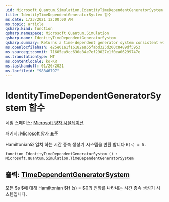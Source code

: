 ```yaml
---
uid: Microsoft.Quantum.Simulation.IdentityTimeDependentGeneratorSystem
title: IdentityTimeDependentGeneratorSystem 함수
ms.date: 1/23/2021 12:00:00 AM
ms.topic: article
qsharp.kind: function
qsharp.namespace: Microsoft.Quantum.Simulation
qsharp.name: IdentityTimeDependentGeneratorSystem
qsharp.summary: Returns a time-dependent generator system consistent with the Hamiltonian `H(s) = 0`.
ms.openlocfilehash: e25e01a1f16182ea55fabd325d200c8489df5953
ms.sourcegitcommit: 71605ea9cc630e84e7ef29027e1f0ea06299747e
ms.translationtype: MT
ms.contentlocale: ko-KR
ms.lasthandoff: 01/26/2021
ms.locfileid: "98846797"
---
```

# <a name="identitytimedependentgeneratorsystem-function"></a>IdentityTimeDependentGeneratorSystem 함수

네임 스페이스: [Microsoft 양자 시뮬레이션](xref:Microsoft.Quantum.Simulation)

패키지: [Microsoft 양자 표준](https://nuget.org/packages/Microsoft.Quantum.Standard)


Hamiltonian와 일치 하는 시간 종속 생성기 시스템을 반환 합니다 `H(s) = 0` .

```qsharp
function IdentityTimeDependentGeneratorSystem () : Microsoft.Quantum.Simulation.TimeDependentGeneratorSystem
```


## <a name="output--timedependentgeneratorsystem"></a>출력: [TimeDependentGeneratorSystem](xref:Microsoft.Quantum.Simulation.TimeDependentGeneratorSystem)

모든 $s $에 대해 Hamiltonian $H (s) = $0의 진화를 나타내는 시간 종속 생성기 시스템입니다.